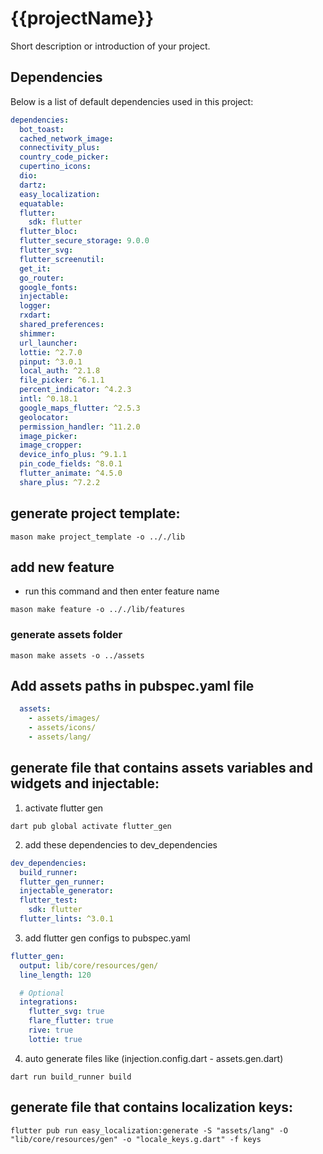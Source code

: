 # {{projectName}}

Short description or introduction of your project.

## Dependencies

Below is a list of default dependencies used in this project:
```yaml
dependencies:
  bot_toast:
  cached_network_image:
  connectivity_plus:
  country_code_picker:
  cupertino_icons:
  dio:
  dartz:
  easy_localization:
  equatable:
  flutter:
    sdk: flutter
  flutter_bloc:
  flutter_secure_storage: 9.0.0
  flutter_svg:
  flutter_screenutil:
  get_it:
  go_router:
  google_fonts:
  injectable:
  logger:
  rxdart:
  shared_preferences:
  shimmer:
  url_launcher:
  lottie: ^2.7.0
  pinput: ^3.0.1
  local_auth: ^2.1.8
  file_picker: ^6.1.1
  percent_indicator: ^4.2.3
  intl: ^0.18.1
  google_maps_flutter: ^2.5.3
  geolocator:
  permission_handler: ^11.2.0
  image_picker:
  image_cropper:
  device_info_plus: ^9.1.1
  pin_code_fields: ^8.0.1
  flutter_animate: ^4.5.0
  share_plus: ^7.2.2
```

## generate project template:
```shell
mason make project_template -o .././lib
```

## add new feature
- run this command and then enter feature name 
```shell
mason make feature -o .././lib/features
```

### generate assets folder
```shell
mason make assets -o ../assets
```
## Add assets paths in pubspec.yaml file
```yaml
  assets:
    - assets/images/
    - assets/icons/
    - assets/lang/
```

## generate file that contains assets variables and widgets and injectable: 

1. activate flutter gen 

```shell
dart pub global activate flutter_gen
```

2. add these dependencies to dev_dependencies  

```yaml
dev_dependencies:
  build_runner:
  flutter_gen_runner:
  injectable_generator:
  flutter_test:
    sdk: flutter
  flutter_lints: ^3.0.1
```

3. add flutter gen configs to pubspec.yaml

```yaml
flutter_gen:
  output: lib/core/resources/gen/
  line_length: 120

  # Optional
  integrations:
    flutter_svg: true
    flare_flutter: true
    rive: true
    lottie: true
```

4. auto generate files like (injection.config.dart - assets.gen.dart)

```shell
dart run build_runner build
```

## generate file that contains localization keys:

```shell
flutter pub run easy_localization:generate -S "assets/lang" -O "lib/core/resources/gen" -o "locale_keys.g.dart" -f keys
```


